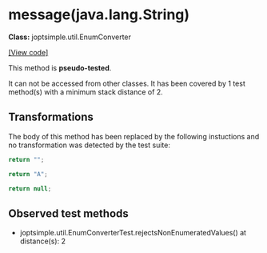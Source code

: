 # message(java.lang.String)

**Class:** joptsimple.util.EnumConverter

[[View code]](https://github.com/jopt-simple/jopt-simple/blob/b38b70d1e7685766ab400d8b57ef9ca9c010e0bb/src/main/java//joptsimple/util/EnumConverter.java#L104)

This method is **pseudo-tested**.


It can not be accessed from other classes. 
It has been covered by 1 test method(s) with a minimum stack distance of 2.

## Transformations


The body of this method has been replaced by the following instuctions and no transformation was detected by the test suite:

```Java
return "";
```

```Java
return "A";
```

```Java
return null;
```





## Observed test methods

* joptsimple.util.EnumConverterTest.rejectsNonEnumeratedValues() at distance(s): 2

